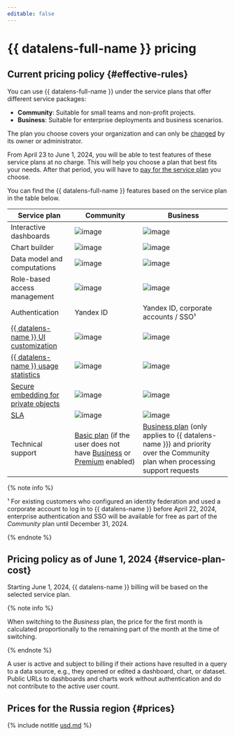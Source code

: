 ```yaml
---
editable: false
---
```


# {{ datalens-full-name }} pricing



## Current pricing policy {#effective-rules}

You can use {{ datalens-full-name }} under the service plans that offer different service packages:

* **Community**: Suitable for small teams and non-profit projects.
* **Business**: Suitable for enterprise deployments and business scenarios.

The plan you choose covers your organization and can only be [changed](./settings/service-plan.md#change-service-plan) by its owner or administrator.

From April 23 to June 1, 2024, you will be able to test features of these service plans at no charge. This will help you choose a plan that best fits your needs. After that period, you will have to [pay for the service plan](#service-plan-cost) you choose.

You can find the {{ datalens-full-name }} features based on the service plan in the table below.

| **Service plan** | **Community** | **Business** |
------------------ |---------------|---------------
| Interactive dashboards | ![image](../_assets/common/yes.svg) | ![image](../_assets/common/yes.svg) |
| Chart builder | ![image](../_assets/common/yes.svg) | ![image](../_assets/common/yes.svg) |
| Data model and computations | ![image](../_assets/common/yes.svg) | ![image](../_assets/common/yes.svg) |
| Role-based access management | ![image](../_assets/common/yes.svg) | ![image](../_assets/common/yes.svg) |
| Authentication | Yandex ID | Yandex ID, corporate accounts / SSO¹ |
| [{{ datalens-name }} UI customization](./settings/ui-customization.md) | ![image](../_assets/common/no.svg) | ![image](../_assets/common/yes.svg) |
| [{{ datalens-name }} usage statistics](./operations/connection/create-usage-tracking.md) | ![image](../_assets/common/no.svg) | ![image](../_assets/common/yes.svg) |
| [Secure embedding for private objects](./dashboard/embedded-objects.md#private-embedding) | ![image](../_assets/common/no.svg) | ![image](../_assets/common/yes.svg) |
| [SLA](https://yandex.com/legal/cloud_sla_datalens) | ![image](../_assets/common/no.svg) | ![image](../_assets/common/yes.svg) |
| Technical support | [Basic plan](../support/pricing.md#base) (if the user does not have [Business](../support/pricing.md#business) or [Premium](../support/pricing.md#premium) enabled) | [Business plan](../support/pricing.md#business) (only applies to {{ datalens-name }}) and priority over the Community plan when processing support requests |

{% note info %}

¹ For existing customers who configured an identity federation and used a corporate account to log in to {{ datalens-name }} before April 22, 2024, enterprise authentication and SSO will be available for free as part of the _Community_ plan until December 31, 2024.

{% endnote %}

## Pricing policy as of June 1, 2024 {#service-plan-cost}

Starting June 1, 2024, {{ datalens-name }} billing will be based on the selected service plan.

{% note info %}

When switching to the _Business_ plan, the price for the first month is calculated proportionally to the remaining part of the month at the time of switching.

{% endnote %}

A user is active and subject to billing if their actions have resulted in a query to a data source, e.g., they opened or edited a dashboard, chart, or dataset. Public URLs to dashboards and charts work without authentication and do not contribute to the active user count.

## Prices for the Russia region {#prices}



{% include notitle [usd.md](../_pricing/datalens/usd.md) %}

